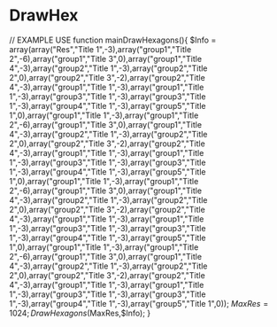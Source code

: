 # DrawHex

// EXAMPLE USE
function mainDrawHexagons(){
	$Info = array(array("Res","Title 1",-3),array("group1","Title 2",-6),array("group1","Title 3",0),array("group1","Title 4",-3),array("group2","Title 1",-3),array("group2","Title 2",0),array("group2","Title 3",-2),array("group2","Title 4",-3),array("group1","Title 1",-3),array("group1","Title 1",-3),array("group3","Title 1",-3),array("group3","Title 1",-3),array("group4","Title 1",-3),array("group5","Title 1",0),array("group1","Title 1",-3),array("group1","Title 2",-6),array("group1","Title 3",0),array("group1","Title 4",-3),array("group2","Title 1",-3),array("group2","Title 2",0),array("group2","Title 3",-2),array("group2","Title 4",-3),array("group1","Title 1",-3),array("group1","Title 1",-3),array("group3","Title 1",-3),array("group3","Title 1",-3),array("group4","Title 1",-3),array("group5","Title 1",0),array("group1","Title 1",-3),array("group1","Title 2",-6),array("group1","Title 3",0),array("group1","Title 4",-3),array("group2","Title 1",-3),array("group2","Title 2",0),array("group2","Title 3",-2),array("group2","Title 4",-3),array("group1","Title 1",-3),array("group1","Title 1",-3),array("group3","Title 1",-3),array("group3","Title 1",-3),array("group4","Title 1",-3),array("group5","Title 1",0),array("group1","Title 1",-3),array("group1","Title 2",-6),array("group1","Title 3",0),array("group1","Title 4",-3),array("group2","Title 1",-3),array("group2","Title 2",0),array("group2","Title 3",-2),array("group2","Title 4",-3),array("group1","Title 1",-3),array("group1","Title 1",-3),array("group3","Title 1",-3),array("group3","Title 1",-3),array("group4","Title 1",-3),array("group5","Title 1",0));
	$MaxRes = 1024;
	DrawHexagons($MaxRes,$Info);
}
